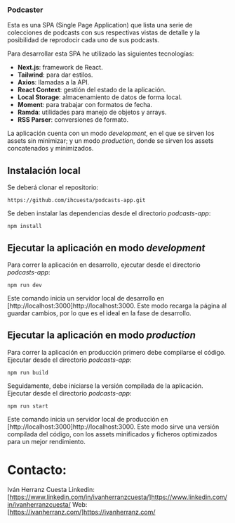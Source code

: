 ### Podcaster

Esta es una SPA (Single Page Application) que lista una serie de colecciones de podcasts con sus respectivas vistas de detalle y la posibilidad de reprodocir cada uno de sus podcasts.

Para desarrollar esta SPA he utilizado las siguientes tecnologías:

- **Next.js**: framework de React.
- **Tailwind**: para dar estilos.
- **Axios**: llamadas a la API.
- **React Context**: gestión del estado de la aplicación.
- **Local Storage**: almacenamiento de datos de forma local.
- **Moment**: para trabajar con formatos de fecha.
- **Ramda**: utilidades para manejo de objetos y arrays.
- **RSS Parser**: conversiones de formato.

La aplicación cuenta con un modo _development_, en el que se sirven los assets sin minimizar; y un modo _production_, donde se sirven los assets concatenados y minimizados.

## Instalación local

Se deberá clonar el repositorio:

```
https://github.com/ihcuesta/podcasts-app.git
```

Se deben instalar las dependencias desde el directorio _podcasts-app_:

```
npm install
```

## Ejecutar la aplicación en modo _development_

Para correr la aplicación en desarrollo, ejecutar desde el directorio _podcasts-app_:

```
npm run dev
```

Este comando inicia un servidor local de desarrollo en [http://localhost:3000]http://localhost:3000. Este modo recarga la página al guardar cambios, por lo que es el ideal en la fase de desarrollo.

## Ejecutar la aplicación en modo _production_

Para correr la aplicación en producción primero debe compilarse el código. Ejecutar desde el directorio _podcasts-app_:

```
npm run build
```

Seguidamente, debe iniciarse la versión compilada de la aplicación. Ejecutar desde el directorio _podcasts-app_:

```
npm run start
```

Este comando inicia un servidor local de producción en [http://localhost:3000]http://localhost:3000. Este modo sirve una versión compilada del código, con los assets minificados y ficheros optimizados para un mejor rendimiento.

# Contacto:

Iván Herranz Cuesta
Linkedin: [https://www.linkedin.com/in/ivanherranzcuesta/]https://www.linkedin.com/in/ivanherranzcuesta/
Web: [https://ivanherranz.com/]https://ivanherranz.com/
